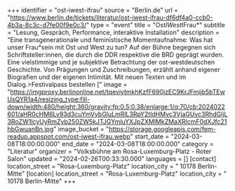 +++
identifier = "ost-iwest-ifrau"
source = "Berlin.de"
url = "https://www.berlin.de/tickets/literatur/ost-iwest-ifrau-df6df4a0-ccb0-4b3a-8c3c-d7fe00f9e0c3/"
type = "event"
title = "Ost*IWest*IFrau*"
subtitle = "Lesung, Gespräch, Performance, interaktive Installation"
description = "Eine transgenerationale und feministische Momentaufnahme: Was hat unser Frau*sein mit Ost und West zu tun? Auf der Bühne begegnen sich Schriftsteller:innen, die durch die DDR respektive die BRD geprägt wurden. Eine vielstimmige und je subjektive Betrachtung der ost-westdeutschen Geschichte. Von Prägungen und Zuschreibungen, erzählt anhand eigener Biografien und der eigenen Intimität. Mit neuen Texten und im Dialog.>Festivalpass bestellen ["
image = "https://imgproxy.berlinonline.net/tqeviytmkhKzfF690jzEC9KrJFmijb5bTEwUsQYR1a4/resizing_type:fill-down/width:480/height:360/gravity:fp:0.5:0.38/enlarge:1/q:70/cb:2024022601/aHR0cHM6Ly93d3cuYmVybGluLmRlL3RpY2tldHMvc3VjaGUvc3RhdGljL3RoZW1lcyUyRmZyb250ZW5kJTJGYmluYXJpZXMlMkZMaXRlcmF0dXJfc21hbGwuanBn.jpg"
image_bucket = "https://storage.googleapis.com/fem-readup.appspot.com/ost-iwest-ifrau.webp"
start_date = "2024-03-08T18:00:00.000"
end_date = "2024-03-08T18:00:00.000"
category = "Literatur"
organizer = "Volksbühne am Rosa-Luxemburg-Platz - Roter Salon"
updated = "2024-02-26T00:33:30.000"
languages = []
[contact]
location_street = "Rosa-Luxemburg-Platz"
location_city = " 10178 Berlin-Mitte"
[location]
location_street = "Rosa-Luxemburg-Platz"
location_city = " 10178 Berlin-Mitte"
+++